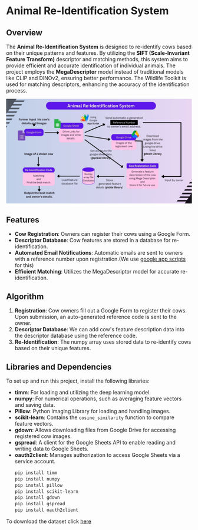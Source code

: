 # Animal Re-Identification System

## Overview
The **Animal Re-Identification System** is designed to re-identify cows based on their unique patterns and features. By utilizing the **SIFT (Scale-Invariant Feature Transform)** descriptor and matching methods, this system aims to provide efficient and accurate identification of individual animals. The project employs the **MegaDescriptor** model instead of traditional models like CLIP and DINOv2, ensuring better performance. The Wildlife Toolkit is used for matching descriptors, enhancing the accuracy of the identification process.

![Project Overview](https://github.com/niroshan21/Animal-Re-identification-System/blob/main/Images/Google%20Form.jpg?raw=true)

## Features
- **Cow Registration**: Owners can register their cows using a Google Form.
- **Descriptor Database**: Cow features are stored in a database for re-identification.
- **Automated Email Notifications**: Automatic emails are sent to owners with a reference number upon registration.(We use [google app scripts](https://github.com/niroshan21/Animal-Re-identification-System/tree/main/Google%20Apps%20Script) for this)
- **Efficient Matching**: Utilizes the MegaDescriptor model for accurate re-identification.

## Algorithm
1. **Registration**: Cow owners fill out a Google Form to register their cows. Upon submission, an auto-generated reference code is sent to the owner.
2. **Descriptor Database**: We can add cow's feature description data into the descriptor database using the reference code.
3. **Re-Identification**: The numpy array uses stored data to re-identify cows based on their unique features.

## Libraries and Dependencies

To set up and run this project, install the following libraries:
- **timm**: For loading and utilizing the deep learning model.
- **numpy**: For numerical operations, such as averaging feature vectors and saving data.
- **Pillow**: Python Imaging Library for loading and handling images.
- **scikit-learn**: Contains the `cosine_similarity` function to compare feature vectors.
- **gdown**: Allows downloading files from Google Drive for accessing registered cow images.
- **gspread**: A client for the Google Sheets API to enable reading and writing data to Google Sheets.
- **oauth2client**: Manages authorization to access Google Sheets via a service account.
  ```bash
  pip install timm
  pip install numpy
  pip install pillow
  pip install scikit-learn
  pip install gdown
  pip install gspread
  pip install oauth2client
  ```

To download the dataset click [here](https://github.com/niroshan21/Animal-Re-identification-System/blob/main/Codes/downloadDatasets.ipynb)
